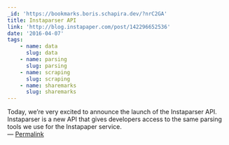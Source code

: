 ```yaml
---
_id: 'https://bookmarks.boris.schapira.dev/?nrC2GA'
title: Instaparser API
link: 'http://blog.instapaper.com/post/142296652536'
date: '2016-04-07'
tags:
    - name: data
      slug: data
    - name: parsing
      slug: parsing
    - name: scraping
      slug: scraping
    - name: sharemarks
      slug: sharemarks
---
```


Today, we’re very excited to announce the launch of the Instaparser API.
Instaparser is a new API that gives developers access to the same parsing tools
we use for the Instapaper service. <br>&#8212;
<a href="https://bookmarks.boris.schapira.dev/?nrC2GA" title="Permalink">Permalink</a>
